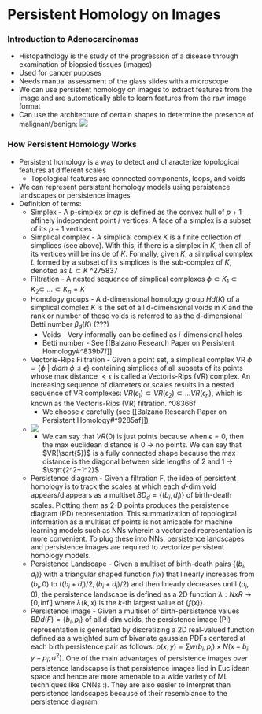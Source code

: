 # Persistent Homology on Images

### Introduction to Adenocarcinomas
- Histopathology is the study of the progression of a disease through examination of biopsied tissues (images)
- Used for cancer puposes
- Needs manual assessment of the glass slides with a microscope
- We can use persistent homology on images to extract features from the image and are automatically able to learn features from the raw image format
- Can use the architecture of certain shapes to determine the presence of malignant/benign:
 ![](https://codimd.s3.shivering-isles.com/demo/uploads/upload_abbc7efb7a803892ff3474a19aefb61b.png)

### How Persistent Homology Works
- Persistent homology is a way to detect and characterize topological features at different scales
	- Topological features are connected components, loops, and voids
- We can represent persistent homology models using persistence landscapes or persistence images
- Definition of terms:
	- Simplex - A p-simplex or $\sigma p$ is defined as the convex hull of $p+1$ affinely independent point / vertices. A face of a simplex is a subset of its $p+1$ vertices
	- Simplical complex - A simplical complex $K$ is a finite collection of simplices (see above). With this, if there is a simplex in $K$, then all of its vertices will be inside of $K$. Formally, given $K$, a simplical complex $L$ formed by a subset of its simplices is the sub-complex of $K$, denoted as $L \subset K$ ^275837
	- Filtration - A nested sequence of simplical complexes $\phi \subset K_1 \subset K_2 \subset\ ... \subset K_n = K$
	- Homology groups - A d-dimensional homology group $Hd(K)$ of a simplical complex $K$ is the set of all d-dimensional voids in $K$ and the rank or number of these voids is referred to as the d-dimensional Betti number $\beta_d(K)$ (???)
		- Voids - Very informally can be defined as $i$-dimensional holes
		- Betti number - See [[Balzano Research Paper on Persistent Homology#^839b7f]] 
	- Vectoris-Rips Filtration - Given a point set, a simplical complex VR $\phi=\{\phi\ |\ diam\ \phi \leq \epsilon\}$ containing simplices of all subsets of its points whose max distance $< \epsilon$ is called a Vectoris-Rips (VR) complex. An increasing sequence of diameters or scales results in a nested sequence of VR complexes: $VR(\epsilon_1) \subset VR(\epsilon_2) \subset ... VR(\epsilon_n)$, which is known as the Vectoris-Rips (VR) filtration. ^08366f
		- We choose $\epsilon$ carefully (see [[Balzano Research Paper on Persistent Homology#^9285af]])
	- ![](https://www.kitware.com/main/wp-content/uploads/2018/05/homology_groups.png)
		- We can say that $VR(0)$ is just points because when $\epsilon=0$, then the max euclidean distance is 0 -> no points. We can say that $VR(\sqrt{5})$ is a fully connected shape because the max distance is the diagonal between side lengths of $2$ and $1$ -> $\sqrt{2^2+1^2}$
	- Persistence diagram - Given a filtration F, the idea of persistent homology is to track the scales at which each $d$-dim void appears/diappears as a multiset $BD_d = \{(b_i, d_i)\}$ of birth-death scales. Plotting them as 2-D points produces the persistence diagram (PD) representation. This summarization of topological information as a multiset of points is not amicable for machine learning models such as NNs wherein a vectorized representation is more convenient. To plug these into NNs, persistence landscapes and persistence images are required to vectorize persistent homology models. 
	- Persistence Landscape - Given a multiset of birth-death pairs $\{(b_i, d_i)\}$ with a triangular shaped function $f(x)$ that linearly increases from $(b_i, 0)$ to $((b_i+d_i)/2, (b_i+d_i)/2)$ and then linearly decreases until $(d_i, 0)$, the persistence landscape is defined as a 2D function $\lambda:N x R \rightarrow [0, \inf]$ where $\lambda(k, x)$ is the $k$-th largest value of $\{f(x)\}$.
	- Persistence image - Given a multiset of birth-persistence values $BDd(F) = \{b_i, p_i\}$ of all d-dim voids, the persistence image (PI) representation is generated by discretizing a 2D real-valued function defined as a weighted sum of bivariate gaussian PDFs centered at each birth persistence pair as follows: $p(x, y) = \sum w(b_i, p_i) \times N(x-b_i, y-p_i; \sigma^2)$. One of the main advantages of persistence images over persistence landscapse is that persistence images lied in Euclidean space and hence are more amenable to a wide variety of ML techniques like CNNs :). They are also easier to interpret than persistence landscapes because of their resemblance to the persistence diagram
